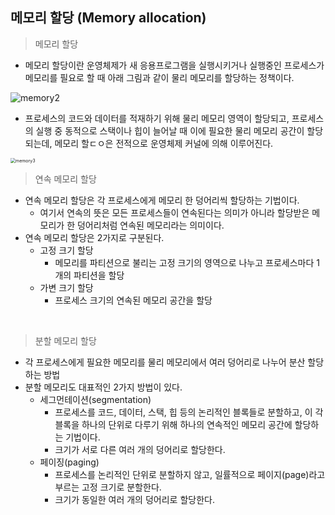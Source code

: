 ## 메모리 할당 (Memory allocation)

> 메모리 할당

* 메모리 할당이란 운영체제가 새 응용프로그램을 실행시키거나 실행중인 프로세스가 메모리를 필요로 할 때 아래 그림과 같이 물리 메모리를 할당하는 정책이다.

![memory2](https://user-images.githubusercontent.com/68210266/156284808-8b89219d-df5b-4aae-9a08-c9ec9c268cbc.PNG)

* 프로세스의 코드와 데이터를 적재하기 위해 물리 메모리 영역이 할당되고, 프로세스의 실행 중 동적으로 스택이나 힙이 늘어날 때 이에 필요한 물리 메모리 공간이 할당되는데, 메모리 할ㄷㅇ은 전적으로 운영체제 커널에 의해 이루어진다.

<img src="https://user-images.githubusercontent.com/68210266/156285400-987da3da-4ec5-494a-bb11-4da6afe7e73f.PNG" alt="memory3" style="zoom:50%;" />

<br>

> 연속 메모리 할당

* 연속 메모리 할당은 각 프로세스에게 메모리 한 덩어리씩 할당하는 기법이다.
  * 여기서 연속의 뜻은 모든 프로세스들이 연속된다는 의미가 아니라 할당받은 메모리가 한 덩어리처럼 연속된 메모리라는 의미이다.
* 연속 메모리 할당은 2가지로 구분된다.
  * 고정 크기 할당
    * 메모리를 파티션으로 불리는 고정 크기의 영역으로 나누고 프로세스마다 1개의 파티션을 할당
  * 가변 크기 할당
    * 프로세스 크기의 연속된 메모리 공간을 할당

<br>

> 분할 메모리 할당

* 각 프로세스에게 필요한 메모리를 물리 메모리에서 여러 덩어리로 나누어 분산 할당하는 방법
* 분할 메모리도 대표적인 2가지 방법이 있다.
  * 세그먼테이션(segmentation)
    * 프로세스를 코드, 데이터, 스택, 힙 등의 논리적인 블록들로 분할하고, 이 각 블록을 하나의 단위로 다루기 위해 하나의 연속적인 메모리 공간에 할당하는 기법이다.
    * 크기가 서로 다른 여러 개의 덩어리로 할당한다.
  * 페이징(paging)
    * 프로세스를 논리적인 단위로 분할하지 않고, 일률적으로 페이지(page)라고 부르는 고정 크기로 분할한다.
    * 크기가 동일한 여러 개의 덩어리로 할당한다.